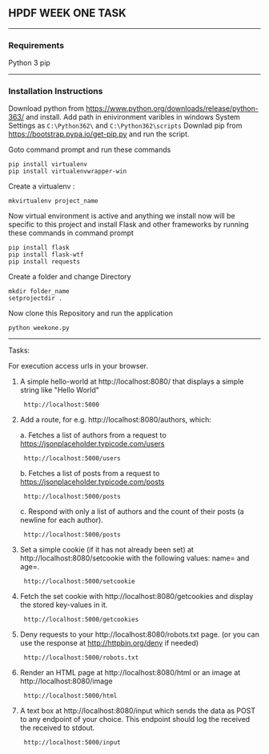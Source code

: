 **HPDF WEEK ONE TASK**
------------------


----------


### Requirements




 Python 3
 pip


----------


### Installation Instructions
Download python from https://www.python.org/downloads/release/python-363/ and install.
Add path in enivironment varibles in windows System Settings as `C:\Python362\` and `C:\Python362\scripts`
Downlad pip from https://bootstrap.pypa.io/get-pip.py and run the script.

Goto command prompt and run these commands

    pip install virtualenv
    pip install virtualenvwrapper-win

Create a virtualenv :

 

    mkvirtualenv project_name

 Now virtual environment is active  and anything we install now will be specific to this project and install Flask and other frameworks by running these commands in command prompt

 

    pip install flask
    pip install flask-wtf
    pip install requests
     

Create a folder and change Directory
 

    mkdir folder_name
    setprojectdir .

Now clone this Repository and run the application

    python weekone.py


----------


Tasks:


For execution access  urls in your browser.

1. A simple hello-world at http://localhost:8080/ that displays a simple string like "Hello World"

		http://localhost:5000

2. Add a route, for e.g. http://localhost:8080/authors, which:

	a. Fetches a list of authors from a request to https://jsonplaceholder.typicode.com/users

		http://localhost:5000/users

	b. Fetches a list of posts from a request to https://jsonplaceholder.typicode.com/posts

		http://localhost:5000/posts

	c. Respond with only a list of authors and the count of their posts (a newline for each author).

		http://localhost:5000/posts

3. Set a simple cookie (if it has not already been set) at http://localhost:8080/setcookie with the following values: name=<your-first-name> and age=<your-age>.

	    http://localhost:5000/setcookie

4. Fetch the set cookie with http://localhost:8080/getcookies and display the stored key-values in it.

		http://localhost:5000/getcookies

5. Deny requests to your http://localhost:8080/robots.txt page. (or you can use the response at http://httpbin.org/deny if needed)

		http://localhost:5000/robots.txt

6. Render an HTML page at http://localhost:8080/html or an image at http://localhost:8080/image

		http://localhost:5000/html

7. A text box at http://localhost:8080/input which sends the data as POST to any endpoint of your choice. This endpoint should log the received the received to stdout.

		http://localhost:5000/input
